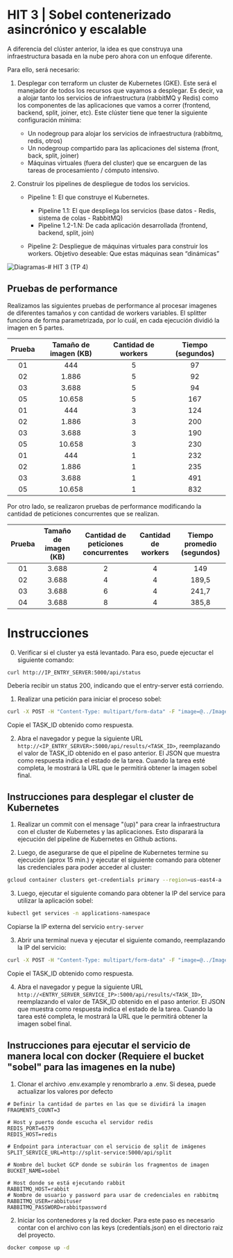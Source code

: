 # HIT 3 | Sobel contenerizado asincrónico y escalable

A diferencia del clúster anterior, la idea es que construya una infraestructura basada en la nube pero ahora con un enfoque diferente.

Para ello, será necesario:

1. Desplegar con terraform un cluster de Kubernetes (GKE). Este será el manejador de todos los recursos que vayamos a desplegar. Es decir, va a alojar tanto los servicios de infraestructura (rabbitMQ y Redis) como los componentes de las aplicaciones que vamos a correr (frontend, backend, split, joiner, etc). Este clúster tiene que tener la siguiente configuración mínima:

    - Un nodegroup para alojar los servicios de infraestructura (rabbitmq, redis, otros)
    - Un nodegroup compartido para las aplicaciones del sistema (front, back, split, joiner)
    - Máquinas virtuales (fuera del cluster) que se encarguen de las tareas de procesamiento / cómputo intensivo.

2. Construir los pipelines de despliegue de todos los servicios.

    - Pipeline 1: El que construye el Kubernetes.

        - Pipeline 1.1: El que despliega los servicios (base datos - Redis, sistema de colas - RabbitMQ)
        - Pipeline 1.2-1.N: De cada aplicación desarrollada (frontend, backend, split, join)

    - Pipeline 2: Despliegue de máquinas virtuales para construir los workers. Objetivo deseable: Que estas máquinas sean “dinámicas”

![Diagramas-# HIT 3 (TP 4)](https://github.com/Fedesin/sdypp-2024/assets/117539520/660a280b-d904-4bf5-b8dc-57966502dfa0)

## Pruebas de performance

Realizamos las siguientes pruebas de performance al procesar imagenes de diferentes tamaños y con cantidad de workers variables. El splitter funciona de forma parametrizada, por lo cuál, en cada ejecución dividió la imagen en 5 partes.

| Prueba | Tamaño de imagen (KB) | Cantidad de workers | Tiempo (segundos) |
| :----: | :-------------------: | :-----------------: | :---------------: |
|   01   |          444          |          5          |        97         |
|   02   |         1.886         |          5          |        92         |
|   03   |         3.688         |          5          |        94         |
|   05   |        10.658         |          5          |        167        |
|   01   |          444          |          3          |        124        |
|   02   |         1.886         |          3          |        200        |
|   03   |         3.688         |          3          |        190        |
|   05   |        10.658         |          3          |        230        |
|   01   |          444          |          1          |        232        |
|   02   |         1.886         |          1          |        235        |
|   03   |         3.688         |          1          |        491        |
|   05   |        10.658         |          1          |        832        |

Por otro lado, se realizaron pruebas de performance modificando la cantidad de peticiones concurrentes que se realizan.

| Prueba | Tamaño de imagen (KB) | Cantidad de peticiones concurrentes | Cantidad de workers | Tiempo promedio (segundos) |
| :----: | :-------------------: | :---------------------------------: | :-----------------: | :------------------------: |
|   01   |         3.688         |                  2                  |          4          |            149             |
|   02   |         3.688         |                  4                  |          4          |           189,5            |
|   03   |         3.688         |                  6                  |          4          |           241,7            |
|   04   |         3.688         |                  8                  |          4          |           385,8            |

# Instrucciones

0. Verificar si el cluster ya está levantado. Para eso, puede ejecuctar el siguiente comando:

```
curl http://IP_ENTRY_SERVER:5000/api/status
```

Debería recibir un status 200, indicando que el entry-server está corriendo.

1. Realizar una petición para iniciar el proceso sobel:

```bash
curl -X POST -H "Content-Type: multipart/form-data" -F "image=@../Image6.jpg" http://<IP_ENTRY_SERVER>:5000/api/sobel
```

Copie el TASK_ID obtenido como respuesta.

2. Abra el navegador y pegue la siguiente URL `http://<IP_ENTRY_SERVER>:5000/api/results/<TASK_ID>`, reemplazando el valor de TASK_ID obtenido en el paso anterior. El JSON que muestra como respuesta indica el estado de la tarea. Cuando la tarea esté completa, le mostrará la URL que le permitirá obtener la imagen sobel final.

## Instrucciones para desplegar el cluster de Kubernetes

1. Realizar un commit con el mensage "(up)" para crear la infraestructura con el cluster de Kubernetes y las aplicaciones. Esto disparará la ejecución del pipeline de Kubernetes en Github actions.

2. Luego, de asegurarse de que el pipeline de Kubernetes termine su ejecución (aprox 15 min.) y ejecutar el siguiente comando para obtener las credenciales para poder acceder al cluster:

```bash
gcloud container clusters get-credentials primary --region=us-east4-a
```

3.  Luego, ejecutar el siguiente comando para obtener la IP del service para utilizar la aplicación sobel:

```bash
kubectl get services -n applications-namespace
```

Copiarse la IP externa del servicio `entry-server`

3. Abrir una terminal nueva y ejecutar el siguiente comando, reemplazando la IP del servicio:

```bash
curl -X POST -H "Content-Type: multipart/form-data" -F "image=@../Image6.jpg" http://<ENTRY_SERVER_SERVICE_IP>:5000/api/sobel
```

Copie el TASK_ID obtenido como respuesta.

4. Abra el navegador y pegue la siguiente URL `http://<ENTRY_SERVER_SERVICE_IP>:5000/api/results/<TASK_ID>`, reemplazando el valor de TASK_ID obtenido en el paso anterior. El JSON que muestra como respuesta indica el estado de la tarea. Cuando la tarea esté completa, le mostrará la URL que le permitirá obtener la imagen sobel final.

## Instrucciones para ejecutar el servicio de manera local con docker (Requiere el bucket "sobel" para las imagenes en la nube)

1. Clonar el archivo .env.example y renombrarlo a .env. Si desea, puede actualizar los valores por defecto

```
# Definir la cantidad de partes en las que se dividirá la imagen
FRAGMENTS_COUNT=3

# Host y puerto donde escucha el servidor redis
REDIS_PORT=6379
REDIS_HOST=redis

# Endpoint para interactuar con el servicio de split de imágenes
SPLIT_SERVICE_URL=http://split-service:5000/api/split

# Nombre del bucket GCP donde se subirán los fragmentos de imagen
BUCKET_NAME=sobel

# Host donde se está ejecutando rabbit
RABBITMQ_HOST=rabbit
# Nombre de usuario y password para usar de credenciales en rabbitmq
RABBITMQ_USER=rabbituser
RABBITMQ_PASSWORD=rabbitpassword
```

2. Iniciar los contenedores y la red docker. Para este paso es necesario contar con el archivo con las keys (credentials.json) en el directorio raiz del proyecto.

```bash
docker compose up -d
```
